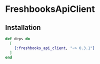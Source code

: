 # FreshbooksApiClient


## Installation

```elixir
def deps do
  [
    {:freshbooks_api_client, "~> 0.3.1"}
  ]
end
```
